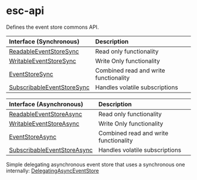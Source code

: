 # esc-api
Defines the event store commons API.

| Interface (Synchronous) | Description |
|:------------------------|:------------|
| [ReadableEventStoreSync](src/main/java/org/fuin/esc/api/ReadableEventStoreSync.java) | Read only functionality |
| [WritableEventStoreSync](src/main/java/org/fuin/esc/api/WritableEventStoreSync.java) | Write Only functionality |
| [EventStoreSync](src/main/java/org/fuin/esc/api/EventStoreSync.java) | Combined read and write functionality |
| [SubscribableEventStoreSync](src/main/java/org/fuin/esc/api/SubscribableEventStoreSync.java) | Handles volatile subscriptions |

| Interface (Asynchronous) | Description |
|:-------------------------|:------------|
| [ReadableEventStoreAsync](src/main/java/org/fuin/esc/api/ReadableEventStoreAsync.java) | Read only functionality |
| [WritableEventStoreAsync](src/main/java/org/fuin/esc/api/WritableEventStoreAsync.java) | Write Only functionality |
| [EventStoreAsync](src/main/java/org/fuin/esc/api/EventStoreAsync.java) | Combined read and write functionality |
| [SubscribableEventStoreAsync](src/main/java/org/fuin/esc/api/SubscribableEventStoreAsync.java) | Handles volatile subscriptions |

Simple delegating asynchronous event store that uses a synchronous one internally: [DelegatingAsyncEventStore](src/main/java/org/fuin/esc/api/DelegatingAsyncEventStore.java)